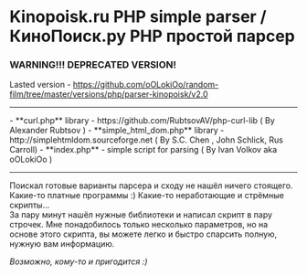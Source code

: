 # Kinopoisk.ru PHP simple parser / КиноПоиск.ру PHP простой парсер


### WARNING!!! DEPRECATED VERSION!
Lasted version - https://github.com/oOLokiOo/random-film/tree/master/versions/php/parser-kinopoisk/v2.0

<hr />
- **curl.php** library - https://github.com/RubtsovAV/php-curl-lib ( By Alexander Rubtsov <RubtsovAV@gmail.com> )
- **simple_html_dom.php** library - http://simplehtmldom.sourceforge.net ( By S.C. Chen <me578022@gmail.com>, John Schlick, Rus Carroll)
- **index.php** - simple script for parsing ( By Ivan Volkov aka oOLokiOo <ivan.volkov.older@gmail.com> )
<hr />

Поискал готовые варианты парсера и сходу не нашёл ничего стоящего. Какие-то платные программы :) Какие-то неработающие и стрёмные скрипты...<br />
За пару минут нашёл нужные библиотеки и написал скрипт в пару строчек.
Мне понадобилось только несколько параметров, но на основе этого скрипта, вы можете легко и быстро спарсить полную, нужную вам информацию.

_Возможно, кому-то и пригодится :)_
